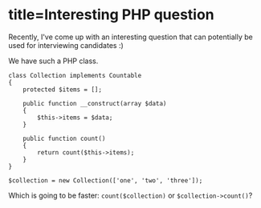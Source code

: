 title=Interesting PHP question
===
Recently, I've come up with an interesting question that can potentially be used for interviewing candidates :)

We have such a PHP class.

```
class Collection implements Countable
{
    protected $items = [];
    
    public function __construct(array $data)
    {
        $this->items = $data;
    }
    
    public function count()
    {
        return count($this->items);
    }
}

$collection = new Collection(['one', 'two', 'three']);
```

Which is going to be faster: ```count($collection)``` or ```$collection->count()```? 
